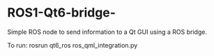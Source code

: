 # ROS1-Qt6-bridge-

Simple ROS node to send information to a Qt GUI using a ROS bridge.

To run: rosrun qt6_ros ros_qml_integration.py

